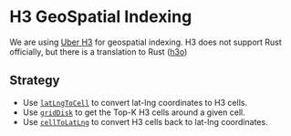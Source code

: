 # H3 GeoSpatial Indexing

We are using [Uber H3](https://h3geo.org/) for geospatial indexing.
H3 does not support Rust officially, but there is a translation to Rust ([h3o](https://github.com/HydroniumLabs/h3o))

## Strategy

- Use [`latLngToCell`](https://h3geo.org/docs/api/indexing/#latlngtocell) to convert lat-lng coordinates to H3 cells.
- Use [`gridDisk`](https://h3geo.org/docs/api/traversal#griddisk) to get the Top-K H3 cells around a given cell.
- Use [`cellToLatLng`](https://h3geo.org/docs/api/indexing/#celltolatlng) to convert H3 cells back to lat-lng coordinates.
